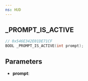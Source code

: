 ```yaml
---
ns: HUD
---
```

## _PROMPT_IS_ACTIVE

```c
// 0x546E342E01DE71CF
BOOL _PROMPT_IS_ACTIVE(int prompt);
```

## Parameters
* **prompt**:
